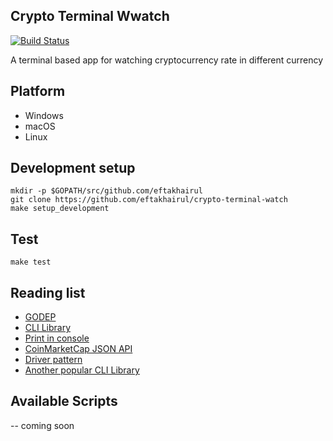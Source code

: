 ## Crypto Terminal Wwatch

[![Build Status](https://travis-ci.org/eftakhairul/crypto-terminal-watch.svg?branch=master)](https://travis-ci.org/eftakhairul/crypto-terminal-watch)

A terminal based app for watching cryptocurrency rate in different currency

## Platform
* Windows
* macOS
* Linux

## Development setup
```console
mkdir -p $GOPATH/src/github.com/eftakhairul
git clone https://github.com/eftakhairul/crypto-terminal-watch
make setup_development
```

## Test
```console
make test
```


## Reading list

- [GODEP](https://github.com/tools/godep)
- [CLI Library](https://github.com/urfave/cli)
- [Print in console](https://github.com/olekukonko/tablewriter)
- [CoinMarketCap JSON API](https://coinmarketcap.com/api/)
- [Driver pattern](https://blog.systemdump.org/go/pattern/2017/08/27/driver-pattern.html)
- [Another popular CLI Library](https://github.com/spf13/cobra)

## Available Scripts

-- coming soon
